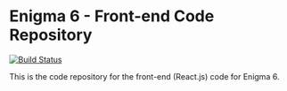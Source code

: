 # Enigma 6 - Front-end Code Repository
[![Build Status](https://travis-ci.com/mayankshah1607/Enigma6-Frontend.svg?token=EWyrxh1gns2Pu5xsMRUr&branch=master)](https://travis-ci.com/mayankshah1607/Enigma6-Frontend)

This is the code repository for the front-end (React.js) code for Enigma 6.
